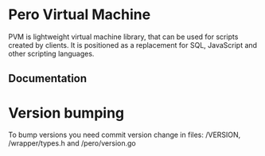 # Pero Virtual Machine
PVM is lightweight virtual machine library, that can be used for scripts created by clients. It is positioned as a replacement for SQL, JavaScript and other scripting languages.

## Documentation
# Version bumping
To bump versions you need commit version change in files: /VERSION, /wrapper/types.h and /pero/version.go
